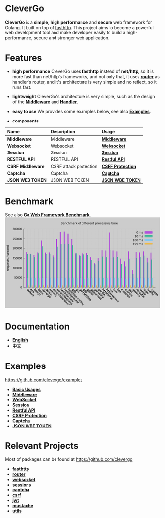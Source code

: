 # CleverGo
**CleverGo** is a **simple**, **high performance** and **secure** web framework for Golang.
It built on top of [fasthttp](https://github.com/valyala/fasthttp).
This project aims to become a powerful web development tool and 
make developer easily to build a high-performance, secure and stronger web application.

# Features
- **high performance**
    CleverGo uses **fasthttp** instead of **net/http**, so it is more fast than net/http‘s frameworks,
and not only that, it uses [**router**](https://github.com/buaazp/fasthttprouter) as handler's router,
and it's architecture is very simple and no reflect, so it runs fast.

- **lightweight**
    CleverGo's architecture is very simple, such as the design of the [**Middleware**](middleware.go) and [**Handler**](handler.go).

- **easy to use**
    We provides some examples below, see also [**Examples**](#examples).

- **components**

| Name                 | Description                                   | Usage                                                                  |
| :---                 | :---------------------------------------------| :----------------------------------------------------------------------|
| **Middleware**       | Middleware                                    | [**Middleware**](https://github.com/clevergo/examples/tree/master/middleware)      |
| **Websocket**        | Websocket                                     | [**Websocket**](https://github.com/clevergo/examples/tree/master/websocket)        |
| **Session**          | Session                                       | [**Session**](https://github.com/clevergo/examples/tree/master/session)            |
| **RESTFUL API**      | RESTFUL API                                   | [**Restful API**](https://github.com/clevergo/examples/tree/master/rest)           |
| **CSRF Middleware**  | CSRF attack protection                        | [**CSRF Protection**](https://github.com/clevergo/examples/tree/master/csrf)       |
| **Captcha**          | Captcha                                       | [**Captcha**](https://github.com/clevergo/examples/tree/master/captcha)            |
| **JSON WEB TOKEN**   | JSON WEB TOKEN                                | [**JSON WBE TOKEN**](https://github.com/clevergo/examples/tree/master/jwt)         |

# Benchmark
See also [**Go Web Framework Benchmark**](https://github.com/smallnest/go-web-framework-benchmark).
![Go Web Framework Benchmark](https://github.com/smallnest/go-web-framework-benchmark/raw/master/benchmark.png "Go Web Framework Benchmark")

# Documentation
- [**English**](https://github.com/clevergo/docs/en)
- [**中文**](https://github.com/clevergo/docs/zh)

# Examples
https://github.com/clevergo/examples

- [**Basic Usages**](https://github.com/clevergo/examples/tree/master/basic)
- [**Middleware**](https://github.com/clevergo/examples/tree/master/middleware)
- [**WebSocket**](https://github.com/clevergo/examples/tree/master/websocket)
- [**Session**](https://github.com/clevergo/examples/tree/master/session)
- [**Restful API**](https://github.com/clevergo/examples/tree/master/rest)
- [**CSRF Protection**](https://github.com/clevergo/examples/tree/master/csrf)
- [**Captcha**](https://github.com/clevergo/examples/tree/master/captcha)
- [**JSON WBE TOKEN**](https://github.com/clevergo/examples/tree/master/jwt)

# Relevant Projects
Most of packages can be found at https://github.com/clevergo

- [**fasthttp**](https://github.com/valyala/fasthttp)
- [**router**](https://github.com/clevergo/router)
- [**websocket**](https://github.com/clevergo/websocket)
- [**sessions**](https://github.com/clevergo/sessions)
- [**captcha**](https://github.com/clevergo/captcha)
- [**csrf**](https://github.com/clevergo/csrf)
- [**jwt**](https://github.com/clevergo/jwt)
- [**mustache**](https://github.com/clevergo/mustache)
- [**utils**](https://github.com/clevergo/utils)
